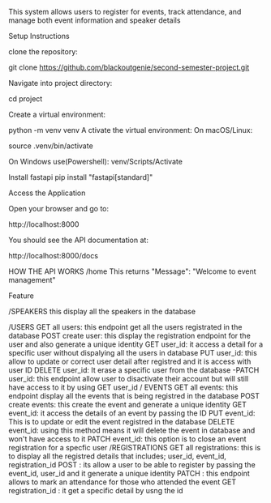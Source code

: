 This system allows users to register for events, track attendance, and manage both event information and speaker details

Setup Instructions

clone the repository:

git clone https://github.com/blackoutgenie/second-semester-project.git


Navigate into project directory:

cd project


Create a virtual environment:

python -m venv venv
A
ctivate the virtual environment:
On macOS/Linux:

  source .venv/bin/activate

On Windows use(Powershell):
 venv/Scripts/Activate

Install fastapi pip install "fastapi[standard]"

Access the Application

Open your browser and go to:

http://localhost:8000

You should see the API documentation at:

http://localhost:8000/docs

HOW THE API WORKS
/home
This returns "Message": "Welcome to event management"

Feature

/SPEAKERS
this display all the speakers in the database

/USERS
GET all users: this endpoint get all the users registrated in the database
POST create user: this display the registration endpoint for the user and also generate a unique identity
GET user_id: it access a detail for a specific user without dispalying all the users in database
PUT user_id: this allow to update or correct user detail after registred and it is access with user ID
DELETE user_id: It erase a specific user from the database -PATCH user_id: this endpoint allow user to disactivate their account but will still have access to it by using GET user_id
/ EVENTS
GET all events: this endpoint display all the events that is being registred in the database
POST create events: this create the event and generate a unique identity
GET event_id: it access the details of an event by passing the ID
PUT event_id: This is to update or edit the event registred in the database
DELETE event_id: using this method means it will delete the event in database and won't have access to it
PATCH event_id: this option is to close an event registration for a specfic user
/REGISTRATIONS
GET all registrations: this is to display all the registred details that includes; user_id, event_id, registration_id
POST : its allow a user to be able to register by passing the event_id, user_id and it generate a unique identity
PATCH : this endpoint allows to mark an attendance for those who attended the event
GET registration_id : it get a specific detail by usng the id